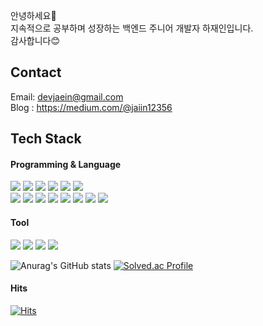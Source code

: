 안녕하세요👋  
지속적으로 공부하며 성장하는 백엔드 주니어 개발자 하재인입니다.  
감사합니다😊  

## Contact
Email: devjaein@gmail.com  
Blog : https://medium.com/@jaiin12356

## Tech Stack
#### Programming & Language  
<img src = "https://img.shields.io/badge/-Python3-blue?logo=python&logoColor=white"> <img src = "https://img.shields.io/badge/-Java-orange?logo=java&logoColor=white"> <img src = "https://img.shields.io/badge/-jsp-blue?logo=jsp&logoColor=orange"> <img src = "https://img.shields.io/badge/-html-white?logo=HTML5"> <img src = "https://img.shields.io/badge/-css-9cf?logo=css3"> <img src = "https://img.shields.io/badge/-javascript-black?logo=javascript">  
<img src = "https://img.shields.io/badge/-spring-white?logo=spring"> <img src="https://img.shields.io/badge/-Springboot-white?logo=springboot"> <img src="https://img.shields.io/badge/-mybatis-blue"> <img src = "https://img.shields.io/badge/-jpa-blue?logo=jpa"> <img src = "https://img.shields.io/badge/-jdbc-red?logo=jdbc%22"> <img src = https://img.shields.io/badge/-h2-green> <img src= "https://img.shields.io/badge/-mysql-white?logo=mysql">  <img src = "https://img.shields.io/badge/-oracle-orange?logo=oracle">

#### Tool  
<img src = "https://img.shields.io/badge/-git-white?logo=git"> <img src = "https://img.shields.io/badge/-slack-purple?logo=slack"> <img src = "https://img.shields.io/badge/-aws-orange?logo=aws"> <img src = "https://img.shields.io/badge/-postman-brightgreen?logo=postman">

![Anurag's GitHub stats](https://github-readme-stats.vercel.app/api?username=devjaein&show_icons=true&theme=radical)
[![Solved.ac Profile](http://mazassumnida.wtf/api/v2/generate_badge?boj=jaein4231)](https://solved.ac/profile/jaein4231/)

#### Hits 
[![Hits](https://hits.seeyoufarm.com/api/count/incr/badge.svg?url=https%3A%2F%2Fgithub.com%2Fdevjaein%2Fhit-counter&count_bg=%23878FFF&title_bg=%23FFC8C8&icon=&icon_color=%23E7E7E7&title=hits&edge_flat=false)](https://hits.seeyoufarm.com)
